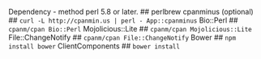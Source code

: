 Dependency - method
perl 5.8 or later.      ##  perlbrew
cpanminus (optional)    ##  `curl -L http://cpanmin.us | perl - App::cpanminus`
Bio::Perl               ##  `cpanm/cpan Bio::Perl`
Mojolicious::Lite       ##  `cpanm/cpan Mojolicious::Lite`
File::ChangeNotify      ##  `cpanm/cpan File::ChangeNotify`
Bower                   ##  `npm install bower`
ClientComponents        ##  `bower install`
